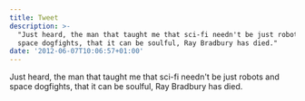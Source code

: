 ```yaml
---
title: Tweet
description: >-
  "Just heard, the man that taught me that sci-fi needn't be just robots and
  space dogfights, that it can be soulful, Ray Bradbury has died."
date: '2012-06-07T10:06:57+01:00'
---
```

Just heard, the man that taught me that sci-fi needn't be just robots and space dogfights, that it can be soulful, Ray Bradbury has died.
